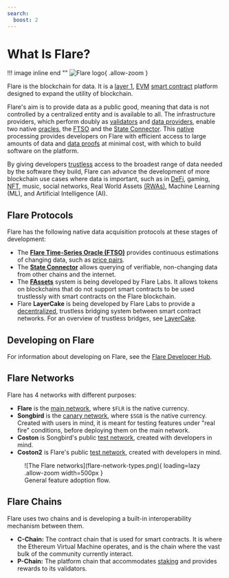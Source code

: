 ```yaml
---
search:
  boost: 2
---
```


# What Is Flare?

!!! image inline end ""
    ![Flare logo](logo-FLR.png){ .allow-zoom }

Flare is the blockchain for data.
It is a [layer 1](glossary.md#layer1), [EVM](glossary.md#evm) [smart contract](glossary.md#smart_contract) platform designed to expand the utility of blockchain.

Flare's aim is to provide data as a public good, meaning that data is not controlled by a centralized entity and is available to all.
The infrastructure providers, which perform doubly as [validators](../tech/validators.md) and [data providers](../infra/data/operating.md), enable two native [oracles](glossary.md#oracle), the [FTSO](./ftso/index.md) and the [State Connector](./state-connector.md).
This [native](glossary.md#native) processing provides developers on Flare with efficient access to large amounts of data and [data proofs](glossary.md#data_proof) at minimal cost, with which to build software on the platform.

By giving developers [trustless](glossary.md#trustless) access to the broadest range of data needed by the software they build, Flare can advance the development of more blockchain use cases where data is important, such as in [DeFi](glossary.md#defi), gaming, [NFT](glossary.md#nft), music, social networks, Real World Assets [(RWAs)](glossary.md#rwa), Machine Learning (ML), and Artificial Intelligence (AI).

## Flare Protocols

Flare has the following native data acquisition protocols at these stages of development:

* The **[Flare Time-Series Oracle (FTSO)](./ftso/index.md)** provides continuous estimations of changing data, such as [price pairs](glossary.md#price_pair).
* The **[State Connector](./state-connector.md)** allows querying of verifiable, non-changing data from other chains and the internet.
* The **[FAssets](./fassets/index.md)** system is being developed by Flare Labs. It allows tokens on blockchains that do not support smart contracts to be used trustlessly with smart contracts on the Flare blockchain.
* Flare **LayerCake** is being developed by Flare Labs to provide a [decentralized](glossary.md#decentralized), trustless bridging system between smart contract networks. For an overview of trustless bridges, see [LayerCake](https://flare.network/layercake/).

## Developing on Flare

For information about developing on Flare, see the [Flare Developer Hub](https://dev.flare.network/).

## Flare Networks

Flare has 4 networks with different purposes:

* **Flare** is the [main network](glossary.md#main_network), where `$FLR` is the native currency.
* **Songbird** is the [canary network](glossary.md#canary_network), where `$SGB` is the native currency. Created with users in mind, it is meant for testing features under "real fire" conditions, before deploying them on the main network.
* **Coston** is Songbird's public [test network](glossary.md#coston), created with developers in mind.
* **Coston2** is Flare's public [test network](glossary.md#coston), created with developers in mind.

<figure markdown>
![The Flare networks](flare-network-types.png){ loading=lazy .allow-zoom width=500px }
<figcaption>General feature adoption flow.</figcaption>
</figure>

## Flare Chains

Flare uses two chains and is developing a built-in interoperability mechanism between them.

* **C-Chain:** The contract chain that is used for smart contracts. It is where the Ethereum Virtual Machine operates, and is the chain where the vast bulk of the community currently interact.
* **P-Chain:** The platform chain that accommodates [staking](../tech/validators.md) and provides rewards to its validators.
